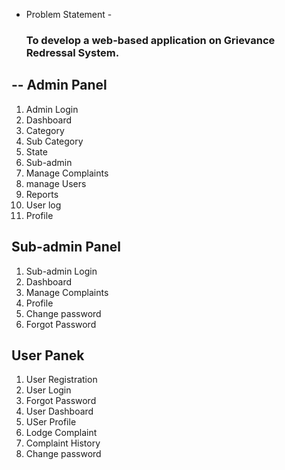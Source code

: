 - Problem Statement -
  ### To develop a web-based application on Grievance Redressal System.
--
Admin Panel
  --
  1. Admin Login                       
  2. Dashboard
  3. Category
  4. Sub Category
  5. State
  6. Sub-admin
  7. Manage Complaints
  8. manage Users
  9. Reports
  10. User log
  11. Profile

Sub-admin Panel
--
  1. Sub-admin Login
  2. Dashboard
  3. Manage Complaints
  4. Profile
  5. Change password
  6. Forgot Password

User Panek
--
 1. User Registration
 2. User Login
 3. Forgot Password
 4. User Dashboard
 5. USer Profile
 6. Lodge Complaint
 7. Complaint History
 8. Change password 


